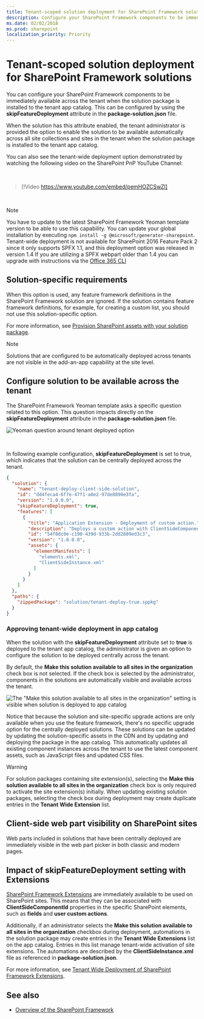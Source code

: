 ```yaml
---
title: Tenant-scoped solution deployment for SharePoint Framework solutions
description: Configure your SharePoint Framework components to be immediately available across the tenant when the solution package is installed to the tenant app catalog.
ms.date: 02/02/2018
ms.prod: sharepoint
localization_priority: Priority
---
```



# Tenant-scoped solution deployment for SharePoint Framework solutions

You can configure your SharePoint Framework components to be immediately available across the tenant when the solution package is installed to the tenant app catalog. This can be configured by using the **skipFeatureDeployment** attribute in the **package-solution.json** file.

When the solution has this attribute enabled, the tenant administrator is provided the option to enable the solution to be available automatically across all site collections and sites in the tenant when the solution package is installed to the tenant app catalog.

You can also see the tenant-wide deployment option demonstrated by watching the following video on the SharePoint PnP YouTube Channel:

<br/>

> [!Video https://www.youtube.com/embed/pemHOZCSwZI]

<br/>


> [!NOTE]
> You have to update to the latest SharePoint Framework Yeoman template version to be able to use this capability. You can update your global installation by executing `npm install -g @microsoft/generator-sharepoint`.
> Tenant-wide deployment is not available for SharePoint 2016 Feature Pack 2 since it only supports SPFX 1.1, and this deployment option was released in version 1.4
> If you are utilizing a SPFX webpart older than 1.4 you can upgrade with instructions via the [Office 365 CLI](https://aka.ms/o365cli)

## Solution-specific requirements

When this option is used, any feature framework definitions in the SharePoint Framework solution are ignored. If the solution contains feature framework definitions, for example, for creating a custom list, you should not use this solution-specific option.

For more information, see [Provision SharePoint assets with your solution package](./toolchain/provision-sharepoint-assets.md).

> [!NOTE]
> Solutions that are configured to be automatically deployed across tenants are not visible in the add-an-app capability at the site level.

## Configure solution to be available across the tenant

The SharePoint Framework Yeoman template asks a specific question related to this option. This question impacts directly on the **skipFeatureDeployment** attribute in the **package-solution.json** file.

![Yeoman question around tenant deployed option](../images/tenant-deploy-yeoman.png)

<br/>

In following example configuration, **skipFeatureDeployment** is set to true, which indicates that the solution can be centrally deployed across the tenant.

```json
{
  "solution": {
    "name": "tenant-deploy-client-side-solution",
    "id": "dd4feca4-6f7e-47f1-a0e2-97de8890e3fa",
    "version": "1.0.0.0",
    "skipFeatureDeployment": true,
    "features": [
      {
        "title": "Application Extension - Deployment of custom action.",
        "description": "Deploys a custom action with ClientSideComponentId association",
        "id": "54f0dc0e-c190-439d-933b-2dd2809ed3c3",
        "version": "1.0.0.0",
        "assets": {
          "elementManifests": [
            "elements.xml",
            "ClientSideInstance.xml"
          ]
        }
      }
    ]
  },
  "paths": {
    "zippedPackage": "solution/tenant-deploy-true.sppkg"
  }
}

```

### Approving tenant-wide deployment in app catalog

When the solution with the **skipFeatureDeployment** attribute set to **true** is deployed to the tenant app catalog, the administrator is given an option to configure the solution to be deployed centrally across the tenant.

By default, the **Make this solution available to all sites in the organization** check box is not selected. If the check box is selected by the administrator, components in the solutions are automatically visible and available across the tenant.

![The "Make this solution available to all sites in the organization" setting is visible when solution is deployed to app catalog](../images/tenant-deploy-app-catalog.png)

Notice that because the solution and site-specific upgrade actions are only available when you use the feature framework, there's no specific upgrade option for the centrally deployed solutions. These solutions can be updated by updating the solution-specific assets in the CDN and by updating and deploying the package in the app catalog. This automatically updates all existing component instances across the tenant to use the latest component assets, such as JavaScript files and updated CSS files.

> [!WARNING]
> For solution packages containing site extension(s), selecting the **Make this solution available to all sites in the organization** check box is only required to activate the site extension(s) initially. When updating existing solution packages, selecting the check box during deployment may create duplicate entries in the  **Tenant Wide Extension** list.

## Client-side web part visibility on SharePoint sites

Web parts included in solutions that have been centrally deployed are immediately visible in the web part picker in both classic and modern pages.

## Impact of skipFeatureDeployment setting with Extensions

[SharePoint Framework Extensions](./extensions/overview-extensions.md) are immediately available to be used on SharePoint sites. This means that they can be associated with **ClientSideComponentId** properties in the specific SharePoint elements, such as **fields** and **user custom actions**.

Additionally, if an administrator selects the **Make this solution available to all sites in the organization** checkbox during deployment, automations in the solution package may create entries in the **Tenant Wide Extensions** list on the app catalog. Entries in this list manage tenant-wide activation of site extensions. The automations are described by the **ClientSideInstance.xml** file as referenced in **package-solution.json**.

For more information, see [Tenant Wide Deployment of SharePoint Framework Extensions](./extensions/basics/tenant-wide-deployment-extensions.md).

## See also

- [Overview of the SharePoint Framework](sharepoint-framework-overview.md)
